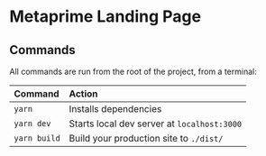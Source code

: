 # Metaprime Landing Page

## Commands

All commands are run from the root of the project, from a terminal:

| Command         | Action                                      |
|:----------------|:--------------------------------------------|
| `yarn`   | Installs dependencies                       |
| `yarn dev`   | Starts local dev server at `localhost:3000` |
| `yarn build` | Build your production site to `./dist/`     |
